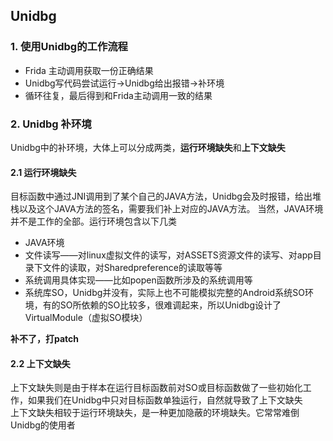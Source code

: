 ## Unidbg


### 1. 使用Unidbg的工作流程

* Frida 主动调用获取一份正确结果
* Unidbg写代码尝试运行→Unidbg给出报错→补环境
* 循环往复，最后得到和Frida主动调用一致的结果


### 2. Unidbg 补环境

Unidbg中的补环境，大体上可以分成两类，**运行环境缺失**和**上下文缺失**

#### 2.1 运行环境缺失
目标函数中通过JNI调用到了某个自己的JAVA方法，Unidbg会及时报错，给出堆栈以及这个JAVA方法的签名，需要我们补上对应的JAVA方法。
当然，JAVA环境并不是工作的全部。运行环境包含以下几类

* JAVA环境
* 文件读写——对linux虚拟文件的读写，对ASSETS资源文件的读写、对app目录下文件的读取，对Sharedpreference的读取等等
* 系统调用具体实现——比如popen函数所涉及的系统调用等
* 系统库SO，Unidbg并没有，实际上也不可能模拟完整的Android系统SO环境，有的SO所依赖的SO比较多，很难调起来，所以Unidbg设计了VirtualModule（虚拟SO模块）

**补不了，打patch**

#### 2.2 上下文缺失

上下文缺失则是由于样本在运行目标函数前对SO或目标函数做了一些初始化工作，如果我们在Unidbg中只对目标函数单独运行，自然就导致了上下文缺失     
上下文缺失相较于运行环境缺失，是一种更加隐蔽的环境缺失。它常常难倒Unidbg的使用者